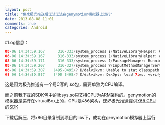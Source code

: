 ```yaml
---
layout: post
title: "集成极光推送后无法无法在genymotion模拟器上运行"
date: 2013-08-08 11:01
comments: true
categories: Android
---
```


#Log信息： 
<!--more-->
```java
08-06 14:30:59.167      316-333/system_process E/NativeLibraryHelper: Comparing ABIs x86 and unknown and unknown versus armeabi/libsys.so
08-06 14:30:59.167      316-333/system_process E/NativeLibraryHelper: abi didn't match anything: armeabi/libsys.so (end at 7)
08-06 14:30:59.171      316-333/system_process I/PackageManager: Running dexopt on: com.xtuers.news
08-06 14:30:59.207      316-327/system_process W/InputMethodManagerService: Window already focused, ignoring focus gain of: com.android.internal.view.IInputMethodClient$Stub$Proxy@a6f4b860 attribute=null
08-06 14:30:59.307    8495-8495/? D/dalvikvm: Unable to stat classpath element '/system/framework/filterfw.jar'
08-06 14:30:59.587    8495-8495/? D/dalvikvm: DexOpt: load 71ms, verify+opt 164ms, 1618708 bytes
```
这是因为极光推送有一个用C写的.so包，需要单独为CPU编译。

而之前我下载的SDK包中的libsys.so只支持CPU为ARM架构的。genymotion的模拟器是运行在virtualBox上的，CPU是X86架构，还好极光推送提供[X86 CPU的SDK](https://www.jpush.cn/sdk/android)

 下载后解压，将x86目录复制到项目的libs下，成功在genymotion模拟器上运行
